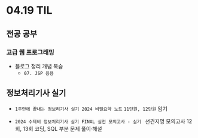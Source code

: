 <h1> 04.19 TIL </h1>

## 전공 공부
###  고급 웹 프로그래밍 

  - 블로그 정리 개념 복습
    - `07. JSP 응용`

## 정보처리기사 실기

 - `1주만에 끝내는 정보리기사 실기 2024 비밀요약 노트` `11단원, 12단원` 암기

 - `2024 수제비 정보처리기사 실기 FINAL 실전 모의고사 - 실기 ` 선견지명 모의고사 12회, 13회 코딩, SQL 부분 문제 풀이·해설
 

